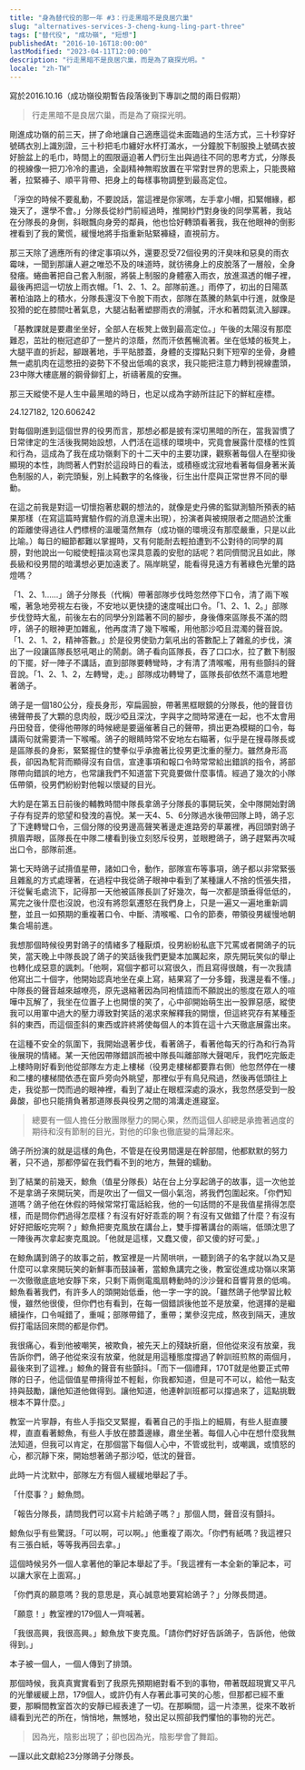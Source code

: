 ```yaml
---
title: "身為替代役的那一年 #3：行走黑暗不是良居穴巢"
slug: "alternatives-services-3-cheng-kung-ling-part-three"
tags: ["替代役", "成功嶺", "短想"]
publishedAt: "2016-10-16T18:00:00"
lastModified: "2023-04-11T12:00:00"
description: "行走黑暗不是良居穴巢，而是為了窺探光明。"
locale: "zh-TW"
---
```


寫於2016.10.16（成功嶺役期暫告段落後到下專訓之間的兩日假期）  

> 行走黑暗不是良居穴巢，而是為了窺探光明。

剛進成功嶺的前三天，拼了命地讓自己適應這從未面臨過的生活方式，三十秒穿好號碼衣別上識別證，三十秒把毛巾纏好水杯打滿水，一分鐘脫下制服換上號碼衣披好臉盆上的毛巾，時間上的囿限逼迫著人們衍生出與過往不同的思考方式，分隊長的視線像一把刀冷冷的畫過，全副精神無暇放置在平常對世界的思索上，只能畏縮著，拉緊褲子、順平背帶、把身上的每樣事物調整到最高定位。

「淨空的時候不要亂動，不要說話，當這裡是你家嗎，左手拿小帽，扣緊帽緣，都幾天了，還學不會。」分隊長從紗門前經過時，推開紗門對身後的同學罵著，我站在分隊長的身側，斜眼飄向身旁的鄰員，他也恰好轉頭看著我，我在他眼神的倒影裡看到了我的驚慌，緩慢地將手指重新貼緊褲縫，直視前方。

那三天除了適應所有的律定事項以外，還要忍受72個役男的汗臭味和惡臭的雨衣霉味，一聞到那讓人避之唯恐不及的味道時，就彷彿身上的皮脫落了一層般，全身發癢。蜷曲著把自己套入制服，將裝上制服的身體塞入雨衣，放進濕透的帽子裡，最後再把這一切放上雨衣帽。「1、2、1、2。部隊前進。」雨停了，初出的日陽蒸著柏油路上的積水，分隊長還沒下令脫下雨衣，部隊在蒸騰的熱氣中行進，就像是狡猾的蛇在膝間吐著氣息，大腿沾黏著塑膠雨衣的滑膩，汗水和著悶氣流入腳踝。

「基教課就是要肅坐坐好，全部人在板凳上做到最高定位。」午後的太陽沒有那麼難忍，茁壯的樹冠遮卻了一整片的涼蔭，然而汗依舊暢流著。坐在低矮的板凳上，大腿平直的折起，腳跟著地，手平貼膝蓋，身體的支撐點只剩下短窄的坐骨，身體無一處肌肉在這憋扭的姿勢下不發出低鳴的哀求，我只能把注意力轉到視線盡頭，23中隊大樓底層的鋼骨鉚釘上，祈禱著風的安撫。

那三天縱使不是人生中最黑暗的時日，也足以成為字跡所註記下的鮮紅座標。

24.127182, 120.606242

對每個剛進到這個世界的役男而言，那想必都是披有深切黑暗的所在，當我習慣了日常律定的生活後我開始設想，人們活在這樣的環境中，究竟會展露什麼樣的性質和行為，這成為了我在成功嶺剩下的十二天中的主要功課，觀察著每個人在壓抑後顯現的本性，詢問著人們對於這段時日的看法，或積極或沈寂地看著每個身著米黃色制服的人，剃完頭髮，別上純數字的名條後，衍生出什麼與正常世界不同的舉動。

在這之前我是對這一切懷抱著悲觀的想法的，就像是史丹佛的監獄測驗所預表的結果那樣（在寫這篇時實驗作假的消息還未出現），扮演者與被規限者之間過於沈重的距離使得過往人們標榜的溫暖蕩然無存（成功嶺的環境沒有那麼嚴重，只是以此比喻。）每日的細節都難以掌握時，又有何能耐去輕拍遭到不公對待的同學的肩膀，對他說出一句縱使輕描淡寫也深具意義的安慰的話呢？若同儕間況且如此，隊長級和役男間的暗溝想必更加遠袤了。隔岸眺望，能看得見遠方有著綠色光暈的路燈嗎？

「1、2、1......」鴿子分隊長（代稱）帶著部隊步伐時忽然停下口令，清了兩下喉嚨，著急地旁視左右後，不安地以更快捷的速度喊出口令。「1、2、1、2。」部隊步伐登時大亂，前後左右的同學分別踏著不同的腳步，身後傳來區隊長不滿的悶哼，鴿子的眼神更加雜亂，他再度清了幾下喉嚨，用他那沙啞且混濁的聲音說。「1、2、1、2，精神答數。」於是役男使勁力氣吼出的答數配上了雜亂的步伐，演出了一段讓區隊長怒吼喝止的鬧劇。鴿子看向區隊長，吞了口口水，拉了數下制服的下擺，好一陣子不講話，直到部隊要轉彎時，才有清了清喉嚨，用有些顫抖的聲音說。「1、2、1、2，左轉彎，走。」部隊成功轉彎了，區隊長卻依然不滿意地瞪著鴿子。

鴿子是一個180公分，瘦長身形，窄扁圓臉，帶著黑框眼鏡的分隊長，他的聲音彷彿聲帶長了大顆的息肉般，既沙啞且深沈，字與字之間時常連在一起，也不太會用丹田發音，使得他帶隊的時候總是要逼催著自己的聲帶，擠出更為模糊的口令，每講兩句就需要清一下喉嚨。鴿子的眼睛時常不安地左右瞄著，似乎是在搜尋隊長或是區隊長的身影，緊緊握住的雙拳似乎承擔著比役男更沈重的壓力。雖然身形高長，卻因為駝背而顯得沒有自信，宣達事項和報口令時常常給出錯誤的指令，將部隊帶向錯誤的地方，也常讓我們不知道當下究竟要做什麼事情。經過了幾次的小隊伍帶領，役男們紛紛對他報以懷疑的目光。

大約是在第五日前後的輔教時間中隊長拿鴿子分隊長的事開玩笑，全中隊開始對鴿子存有捉弄的慾望和發洩的喜悅。某一天4、5、6分隊過水後帶回隊上時，鴿子忘了下達轉彎口令，三個分隊的役男邊高聲笑著邊走進路旁的草叢裡，再回頭對鴿子擠眉弄眼，區隊長在中隊二樓看到後立刻怒斥役男，並眼瞪鴿子，鴿子趕緊再次喊出口令，部隊前進。

第七天時鴿子試揹值星帶，諸如口令，動作，部隊宣布等事項，鴿子都以非常緊張且雜亂的方式處理著，在過程中我從鴿子眼神中看到了某種讓人不捨的慌張失措，汗從鬢毛處流下，記得那一天他被區隊長訓了好幾次，每一次都是頭垂得低低的，罵完之後什麼也沒說，也沒有將怨氣遷怒在我們身上，只是一遍又一遍地重新調整，並且一如預期的重複著口令、中斷、清喉嚨、口令的節奏，帶領役男緩慢地朝集合場前進。

我想那個時候役男對鴿子的情緒多了種厭煩，役男紛紛私底下咒罵或者開鴿子的玩笑，當天晚上中隊長說了鴿子的笑話後我們更變本加厲起來，原先開玩笑似的舉止也轉化成惡意的諷刺。「他啊，寫個字都可以寫很久，而且寫得很醜，有一次我請他寫出二十個字，他開始認真地坐在桌上寫，結果寫了一分多鐘，我還是看不懂。」中隊長的聲音越來越嘹亮，原先退縮著因為同袍情誼而不願說出的態度在眾人的喧嘩中瓦解了，我坐在位置子上也開懷的笑了，心中卻開始萌生出一股罪惡感，縱使我可以用軍中過大的壓力導致對笑話的渴求來解釋我的開懷，但這終究存有某種歪斜的東西，而這個歪斜的東西或許終將使每個人的本質在這十六天徹底展露出來。

在這種不安全的氛圍下，我開始退著步伐，看著鴿子，看著他每天的行為和行為背後展現的情緒。某一天他因帶隊錯誤而被中隊長叫離部隊大聲喝斥，我們吃完飯走上樓時剛好看到他從部隊左方走上樓梯（役男走樓梯都要靠右側）他忽然停在一樓和二樓的樓梯間依憑在窗戶旁向外眺望，那裡似乎有鳥兒飛過，然後再低頭往上走，我從那一閃而過的眼神裡，看到了凝止在眼框深處的淚水，我忽然感受到一股鼻酸，卻也只能揹負著那道隊長與役男之間的鴻溝走進寢室。

> 總要有一個人擔任分散團隊壓力的開心果，然而這個人卻總是承擔著過度的期待和沒有節制的目光，對他的印象也徹底變的扁薄起來。

鴿子所扮演的就是這樣的角色，不管是在役男間還是在幹部間，他都默默的努力著，只不過，那都停留在我們看不到的地方，無聲的蠕動。

到了結業的前幾天，鯨魚（值星分隊長）站在台上分享起鴿子的故事，這一次他並不是拿鴿子來開玩笑，而是吹出了一個又一個小氣泡，將我們包圍起來。「你們知道嗎？鴿子他在休假的時候常常打電話給我，他的一句話問的不是我值星揹得怎麼樣，而是問你們過得怎麼樣？有沒有好好乖乖的啊？有沒有又做錯了什麼？有沒有好好把飯吃完啊？」鯨魚把麥克風放在講台上，雙手撐著講台的兩端，低頭沈思了一陣後再次拿起麥克風說。「他就是這樣，又蠢又傻，卻又傻的好可愛。」

在鯨魚講到鴿子的故事之前，教室裡是一片鬧哄哄，一聽到鴿子的名字就以為又是什麼可以拿來開玩笑的新鮮事而鼓譟著，當鯨魚講完之後，教室從進成功嶺以來第一次徹徹底底地安靜下來，只剩下兩側電風扇轉動時的沙沙聲和音響背景的低鳴。鯨魚看著我們，有許多人的頭開始低垂，他一字一字的說。「雖然鴿子他學習比較慢，雖然他很傻，但你們也有看到，在每一個錯誤後他並不是放棄，他選擇的是繼續操作，口令喊錯了，重喊；部隊帶錯了，重帶；業參沒完成，熬夜到隔天，連放假打電話回來問的都是你們。

我很痛心，看到他被嘲笑，被欺負，被先天上的殘缺折磨，但他從來沒有放棄，我告訴你們，鴿子他從來沒有放棄，他就是用這種態度撐過了幹訓班煎熬的兩個月，最後來到了這裡。」鯨魚的聲音有些顫抖。「而下一個禮拜，170T就是他要正式帶隊的日子，他這個值星帶揹得並不輕鬆，你我都知道，但是可不可以，給他一點支持與鼓勵，讓他知道他做得到。讓他知道，他連幹訓班都可以撐過來了，這點挑戰根本不算什麼。」

教室一片寧靜，有些人手指交叉緊握，看著自己的手指上的細屑，有些人挺直腰桿，直直看著鯨魚，有些人手放在膝蓋邊緣，肅坐坐著。每個人心中在想什麼我無法知道，但我可以肯定，在那個當下每個人心中，不管或批判，或嘲諷，或憤怒的心，都沉靜下來，開始想著鴿子那沙啞，低沈的聲音。

此時一片沈默中，部隊左方有個人緩緩地舉起了手。

「什麼事？」鯨魚問。

「報告分隊長，請問我們可以寫卡片給鴿子嗎？」那個人問，聲音沒有顫抖。

鯨魚似乎有些驚訝。「可以啊，可以啊。」他重複了兩次。「你們有紙嗎？我這裡只有三張白紙，等等我再回去拿。」

這個時候另外一個人拿著他的筆記本舉起了手。「我這裡有一本全新的筆記本，可以讓大家在上面寫。」

「你們真的願意嗎？我的意思是，真心誠意地要寫給鴿子？」分隊長問道。

「願意！」教室裡的179個人一齊喊著。

「我很高興，我很高興。」鯨魚放下麥克風。「請你們好好告訴鴿子，告訴他，他做得到。」

本子被一個人，一個人傳到了排頭。

那個時候，我真真實實看到了我原先預期絕對看不到的事物，帶著既超現實又平凡的光暈緩緩上昂，179個人，或許仍有人存著此事可笑的心態，但那都已經不重要，那瞬間教室首次的安靜已經表達了一切。在那瞬間，這一片漆黑，從來不敢祈禱看到光芒的所在，悄悄地，無憾地，發出足以照卻我們懼怕的事物的光芒。

> 因為光，陰影出現了；卻也因為光，陰影學會了舞蹈。

—謹以此文獻給23分隊鴿子分隊長。